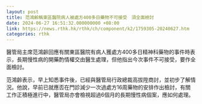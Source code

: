 ```yaml
---
layout: post
title: 范鴻齡稱東區醫院病人被處方400多日藥物不可接受　須全面檢討
date: 2024-06-27 16:51:32.000000000 +08:00
link: https://news.rthk.hk/rthk/ch/component/k2/1759305-20240627.htm
categories: rthk
---
```


醫管局主席范鴻齡回應有關東區醫院有病人獲處方400多日精神科藥物的事件時表示，長期慢性病的開藥酌情權交由醫生處理，但他指出今次事件不可接受，要作全面檢討。

范鴻齡表示，早上知悉事件後，已經與醫管局行政總裁高拔陞商討，並初步了解情況。他說，早前已就應否在門診減少一次過處方16周藥物的安排作出檢討，有關工作正積極進行中，醫管局亦會檢視超過6個月的長期慢性病個案，應如何處理。
